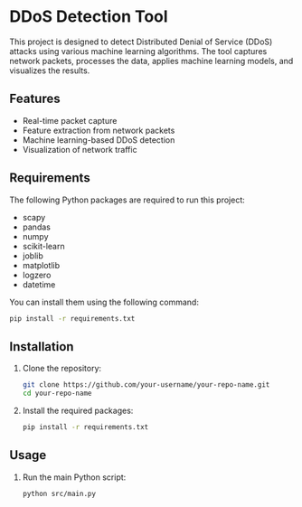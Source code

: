 # DDoS Detection Tool

This project is designed to detect Distributed Denial of Service (DDoS) attacks using various machine learning algorithms. The tool captures network packets, processes the data, applies machine learning models, and visualizes the results.

## Features
- Real-time packet capture
- Feature extraction from network packets
- Machine learning-based DDoS detection
- Visualization of network traffic

## Requirements

The following Python packages are required to run this project:
- scapy
- pandas
- numpy
- scikit-learn
- joblib
- matplotlib
- logzero
- datetime

You can install them using the following command:
```bash
pip install -r requirements.txt
```

## Installation
1. Clone the repository:
    ```bash
    git clone https://github.com/your-username/your-repo-name.git
    cd your-repo-name
    ```

2. Install the required packages:
    ```bash
    pip install -r requirements.txt
    ```

## Usage
1. Run the main Python script:
    ```bash
    python src/main.py
    ```


